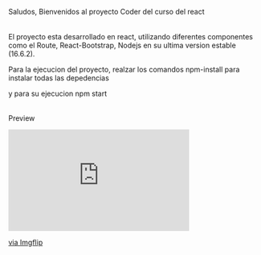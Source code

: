 Saludos, Bienvenidos al proyecto Coder del curso del react

######

El proyecto esta desarrollado en react, utilizando diferentes componentes como el Route, React-Bootstrap, Nodejs en su ultima version estable (16.6.2).

Para la ejecucion del proyecto, realzar los comandos npm-install para instalar todas las depedencias

y para su ejecucion npm start

######

Preview 

<div style="width:360px;max-width:100%;"><div style="height:0;padding-bottom:56.11%;position:relative;"><iframe width="360" height="202" style="position:absolute;top:0;left:0;width:100%;height:100%;" frameBorder="0" src="https://imgflip.com/embed/5r9z7l"></iframe></div><p><a href="https://imgflip.com/gif/5r9z7l">via Imgflip</a></p></div>